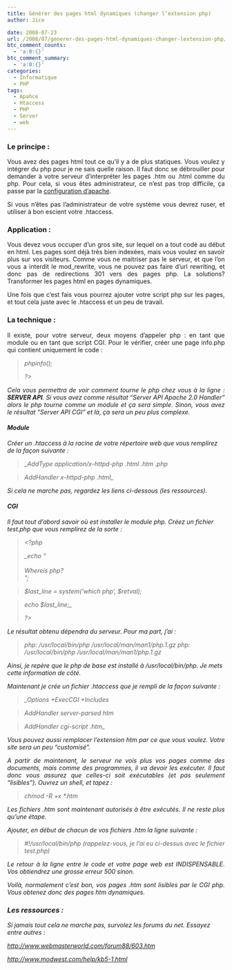 ```yaml
---
title: Générer des pages html dynamiques (changer l’extension php)
author: Jice

date: 2008-07-23
url: /2008/07/generer-des-pages-html-dynamiques-changer-lextension-php/
btc_comment_counts:
  - 'a:0:{}'
btc_comment_summary:
  - 'a:0:{}'
categories:
  - Informatique
  - PHP
tags:
  - Apahce
  - Htaccess
  - PHP
  - Server
  - web
---
```

### Le principe :

<p align="justify">
  Vous avez des pages html tout ce qu&#8217;il y a de plus statiques. Vous voulez y intégrer du php pour je ne sais quelle raison. Il faut donc se débrouiller pour demander à votre serveur d&#8217;interpréter les pages .htm ou .html comme du php. Pour cela, si vous êtes administrateur, ce n&#8217;est pas trop difficile, ça passe par la <a href="../../index.php?view=article&catid=43%3Aos-a-hardware&id=90%3Aconfigurer-son-apache2&option=com_content&Itemid=63&lang=fr">configuration d&#8217;apache</a>.
</p>

<p align="justify">
  Si vous n&#8217;êtes pas l&#8217;administrateur de votre système vous devrez ruser, et utiliser à bon escient votre .htaccess.
</p>

### Application :

<p align="justify">
  Vous devez vous occuper d&#8217;un gros site, sur lequel on a tout codé au début en html. Les pages sont déjà très bien indexées, mais vous voulez en savoir plus sur vos visiteurs. Comme vous ne maitriser pas le serveur, et que l&#8217;on vous a interdit le mod_rewrite, vous ne pouvez pas faire d&#8217;url rewriting, et donc pas de redirections 301 vers des pages php. La solutions? Transformer les pages html en pages dynamiques.
</p>

<p align="justify">
  Une fois que c&#8217;est fais vous pourrez ajouter votre script php sur les pages, et tout cela juste avec le .htaccess et un peu de travail.
</p>

### La technique :

<p align="justify">
  Il existe, pour votre serveur, deux moyens d&#8217;appeler php : en tant que module ou en tant que script CGI. Pour le vérifier, créer une page info.php qui contient uniquement le code :
</p>

> <p align="justify">
>   <em><?php</em>
> </p>
> 
> <p align="justify">
>   <em>phpinfo();</em>
> </p>
> 
> <p align="justify">
>   <em>?></em>
> </p>

<p align="justify">
  Cela vous permettra de voir comment tourne le php chez vous à la ligne : <strong>SERVER API</strong>. Si vous avez comme résultat &#8220;Server API Apache 2.0 Handler&#8221; alors le php tourne comme un module et ça sera simple. Sinon, vous avez le résultat &#8220;Server API CGI&#8221; et là, ça sera un peu plus complexe.
</p>

#### Module

Créer un .htaccess à la racine de votre répertoire web que vous remplirez de la façon suivante :

>  _AddType application/x-httpd-php .html .htm .php
  
> AddHandler x-httpd-php .html_

Si cela ne marche pas, regardez les liens ci-dessous (les ressources).

#### CGI

Il faut tout d&#8217;abord savoir où est installer le module php. Créez un fichier test.php que vous remplirez de la sorte :

> _<?php_
> 
> _echo &#8220;<br /><br />Whereis php? <br />&#8221;;
  
> $last_line = system(&#8216;which php&#8217;, $retval);
  
> echo $last_line;_
> 
> _?>_

Le résultat obtenu dépendra du serveur. Pour ma part, j&#8217;ai :

> _php: /usr/local/bin/php /usr/local/man/man1/php.1.gz php: /usr/local/bin/php /usr/local/man/man1/php.1.gz_

Ainsi, je repère que le php de base est installé à /usr/local/bin/php. Je mets cette information de côté.

Maintenant je crée un fichier .htaccess que je rempli de la façon suivante :

> _Options +ExecCGI +Includes
  
> AddHandler server-parsed htm
  
> AddHandler cgi-script .htm_

<p align="justify">
  Vous pouvez aussi remplacer l&#8217;extension <em>htm </em>par ce que vous voulez. Votre site sera un peu &#8220;customisé&#8221;.
</p>

<p align="justify">
  A partir de maintenant, le serveur ne vois plus vos pages comme des documents, mais comme des programmes, il va devoir les exécuter. Il faut donc vous assurez que celles-ci soit exécutables (et pas seulement &#8220;lisibles&#8221;). Ouvrez un shell, et tapez :
</p>

> <p align="justify">
>   <em>chmod -R +x *.htm</em>
> </p>

<p align="justify">
  Les fichiers .htm sont maintenant autorisés à être exécutés. Il ne reste plus qu&#8217;une étape.
</p>

<p align="justify">
  Ajouter, en début de chacun de vos fichiers .htm la ligne suivante :
</p>

> <p align="justify">
>   <em>#!/usr/local/bin/php (rappelez-vous, je l&#8217;ai eu ci-dessus avec le fichier test.php)</em>
> </p>

<p align="justify">
  Le retour à la ligne entre le code et votre page web est INDISPENSABLE. Vos obtiendrez une grosse erreur 500 sinon.
</p>

<p align="justify">
  Voilà, normalement c&#8217;est bon, vos pages .htm sont lisibles par le CGI php. Vous obtenez donc des pages htm dynamiques.
</p>

### Les ressources :

Si jamais tout cela ne marche pas, survolez les forums du net. Essayez entre autres :

<a href="http://www.webmasterworld.com/forum88/603.htm" target="_blank">http://www.webmasterworld.com/forum88/603.htm</a>

<a href="http://www.modwest.com/help/kb5-1.html" target="_blank">http://www.modwest.com/help/kb5-1.html </a>